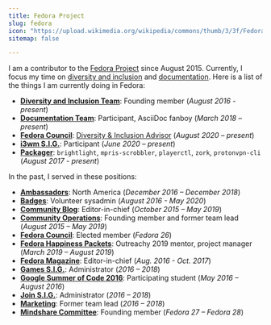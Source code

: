 ```yaml
---
title: Fedora Project
slug: fedora
icon: "https://upload.wikimedia.org/wikipedia/commons/thumb/3/3f/Fedora_logo.svg/2000px-Fedora_logo.svg.png"
sitemap: false

---
```


I am a contributor to the [Fedora Project][1] since August 2015.
Currently, I focus my time on [diversity and inclusion][16] and [documentation][18].
Here is a list of the things I am currently doing in Fedora:

* [**Diversity and Inclusion Team**][2]:
  Founding member (_August 2016 - present_)
* [**Documentation Team**][18]:
  Participant, AsciiDoc fanboy (_March 2018 – present_)
* [**Fedora Council**][8]:
  [Diversity & Inclusion Advisor][16] (_August 2020 – present_)
* [**i3wm S.I.G.**][17]:
  Participant (_June 2020 – present_)
* [**Packager**][3]:
  `brightlight`, `mpris-scrobbler`, `playerctl`, `zork`, `protonvpn-cli` (_August 2017 - present_)

In the past, I served in these positions:

* [**Ambassadors**][4]:
  North America (_December 2016 – December 2018_)
* [**Badges**][5]:
  Volunteer sysadmin (_August 2016 - May 2020_)
* [**Community Blog**][6]:
  Editor-in-chief (_October 2015 – May 2019_)
* [**Community Operations**][7]:
  Founding member and former team lead (_August 2015 – May 2019_)
* [**Fedora Council**][8]:
  Elected member (_Fedora 26_)
* [**Fedora Happiness Packets**][9]:
  Outreachy 2019 mentor, project manager (_March 2019 – August 2019_)
* [**Fedora Magazine**][10]:
  Editor-in-chief (_Aug. 2016 - Oct. 2017_)
* [**Games S.I.G.**][11]:
  Administrator (_2016 – 2018_)
* [**Google Summer of Code 2016**][12]:
  Participating student (_May 2016 – August 2016_)
* [**Join S.I.G.**][13]:
  Administrator (_2016 – 2018_)
* [**Marketing**][14]:
  Former team lead (_2016 – 2018_)
* [**Mindshare Committee**][15]:
  Founding member (_Fedora 27 – Fedora 28_)

[1]: https://docs.fedoraproject.org/en-US/project/
[2]: https://docs.fedoraproject.org/en-US/diversity-inclusion/
[3]: https://fedoraproject.org/wiki/Join_the_package_collection_maintainers
[4]: https://fedoraproject.org/wiki/Ambassadors
[5]: https://docs.fedoraproject.org/en-US/badges/
[6]: https://communityblog.fedoraproject.org/author/jflory7/
[7]: https://docs.fedoraproject.org/en-US/commops/
[8]: https://docs.fedoraproject.org/en-US/council/
[9]: https://pagure.io/fedora-commops/fedora-happiness-packets
[10]: https://fedoramagazine.org/author/jflory7/
[11]: https://fedoraproject.org/wiki/SIGs/Games
[12]: https://docs.fedoraproject.org/en-US/mentored-projects/gsoc/2016/
[13]: https://docs.fedoraproject.org/en-US/fedora-join/
[14]: https://fedoraproject.org/wiki/Marketing
[15]: https://docs.fedoraproject.org/en-US/mindshare-committee/
[16]: https://docs.fedoraproject.org/en-US/council/diversity-advisor/
[17]: https://fedoraproject.org/wiki/SIGs/i3
[18]: https://docs.fedoraproject.org/en-US/fedora-docs/

